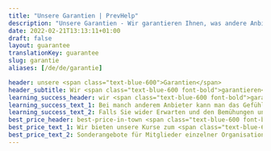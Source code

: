 ```yaml
---
title: "Unsere Garantien | PrevHelp"
description: "Unsere Garantien - Wir garantieren Ihnen, was andere Anbieter Ihnen nur versprechen."
date: 2022-02-21T13:13:11+01:00
draft: false
layout: guarantee
translationKey: guarantee
slug: garantie
aliases: [/de/de/garantie]

header: unsere <span class="text-blue-600">Garantien</span>
header_subtitle: Wir <span class="text-blue-600 font-bold">garantieren</span> Ihnen, was andere Anbieter Ihnen nur versprechen.
learning_success_header: wir <span class="text-blue-600 font-bold">garantieren</span> Ihren Lernerfolg
learning_success_text_1: Bei manch anderem Anbieter kann man das Gefühl bekommen, dass man (außer der Bescheinigung) nicht viel mitnehmen wird. Daher geben wir auf unsere Kurse eine Erfolgsgarantie. Sie erhalten in unseren Kursen die notwendige Sicherheit und Handlungskompetenz, um die vermittelten Inhalte und Praktiken sicher anwenden zu können. Sollte uns dies während der regulären Kurszeit nicht gelungen sein, wird unser*e Referent*in mit Ihnen üben, bis Sie sich sicher fühlen.
learning_success_text_2: Falls Sie wider Erwarten und den Bemühungen unserer Referent*in zum Trotz, die zu vermittelnden Kursinhalte und Praktiken auch nach weiteren Übungen nicht sicher beherrschen, geht der Kurs auf uns und Sie erhalten Ihr Geld zurück! Wir möchten nur bezahlt werden, wenn Sie mit uns zufrieden sind.
best_price_header: best-price-in-town <span class="text-blue-600 font-bold">Garantie</span>
best_price_text_1: Wir bieten unsere Kurse zum <span class="text-blue-600 font-bold">garantiert</span> besten Preis der Stadt an. Hierbei arbeiten wir ohne Streichpreise, Rabattaktionen, Gutscheine und Ähnlichem. Wir sind dauerhaft günstig für jede:n, ohne Wenn und Aber. Bei uns gibt es keine Bestrafung, weil Ihnen gerade der passende Voucher / Flyer fehlt!<br />Sollten Sie wider Erwarten einen vergleichbaren Kurs zu einem günstigeren Preis finden, unterbieten wir dieses Angebot um 10 %. Wir bieten Ihnen gute Kurse ohne langen Preisvergleich.
best_price_text_2: Sonderangebote für Mitglieder einzelner Organisationen, (stark) befristete Angebote zu reinen Werbezwecken, Gutscheine o.ä. sind grundsätzlich ausgenommen. Wenn Sie uns diese Einzelfälle zusenden, machen wir Ihnen jedoch auch hierzu gerne ein Angebot.
---
```

